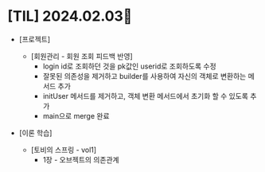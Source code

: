 # [TIL] 2024.02.03📒

* [프로젝트]
  * [회원관리 - 회원 조회 피드백 반영]
    * login id로 조회하던 것을 pk값인 userid로 조회하도록 수정
    * 잘못된 의존성을 제거하고 builder를 사용하여 자신의 객체로 변환하는 메서드 추가
    * initUser 메서드를 제거하고, 객체 변환 메서드에서 초기화 할 수 있도록 추가
    * main으로 merge 완료

* [이론 학습]
  * [토비의 스프링 - vol1]
    * 1장 - 오브젝트의 의존관계
